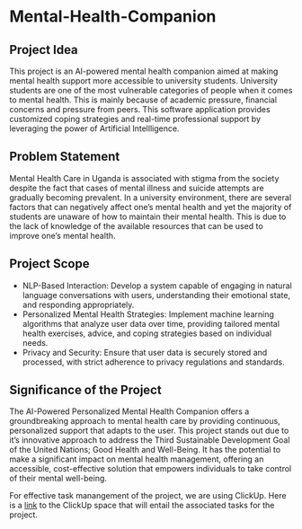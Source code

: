 # Mental-Health-Companion

## Project Idea
This project is an AI-powered mental health companion aimed at making mental health support more accessible to university students.
University students are one of the most vulnerable categories of people when it comes to mental health.
This is mainly because of academic pressure, financial concerns and pressure from peers.
This software application provides customized coping strategies and real-time professional support by leveraging the power of Artificial Intellligence.

## Problem Statement
Mental Health Care in Uganda is associated with stigma from the society despite the fact that cases of mental illness and suicide attempts are gradually becoming prevalent. In a university environment, there are several factors that can negatively affect one’s mental health and yet the majority of students are unaware of how to maintain their mental health. This is due to the lack of knowledge of the available resources that can be used to improve one’s mental health.

## Project Scope
- NLP-Based Interaction: Develop a system capable of engaging in natural language conversations with users, understanding their emotional state, and responding appropriately.
- Personalized Mental Health Strategies: Implement machine learning algorithms that analyze user data over time, providing tailored mental health exercises, advice, and coping strategies based on individual needs.
- Privacy and Security: Ensure that user data is securely stored and processed, with strict adherence to privacy regulations and standards.

## Significance of the Project
The AI-Powered Personalized Mental Health Companion offers a groundbreaking approach to mental health care by providing continuous, personalized support that adapts to the user. This project stands out due to it’s innovative approach to address the Third Sustainable Development Goal of the United Nations; Good Health and Well-Being. It has the potential to make a significant impact on mental health management, offering an accessible, cost-effective solution that empowers individuals to take control of their mental well-being.

For effective task manangement of the project, we are using ClickUp. Here is a [link](https://app.clickup.com/9012283861/v/s/90121651068) to the ClickUp space that will entail the associated tasks for the project. 
